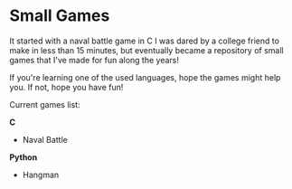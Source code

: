 # Small Games

It started with a naval battle game in C I was dared by a college friend
to make in less than 15 minutes, but eventually became a repository of small
games that I've made for fun along the years!

If you're learning one of the used languages, hope the games might help you.
If not, hope you have fun!

Current games list:

**C**
- Naval Battle

**Python**
- Hangman
